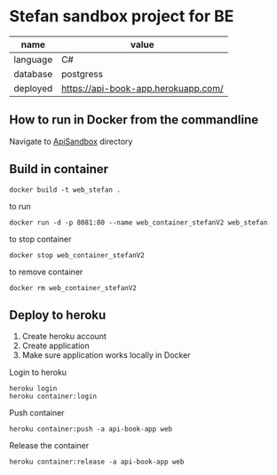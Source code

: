 ﻿# Stefan sandbox project for BE

name | value
--- | ---
language | C#
database | postgress
deployed | https://api-book-app.herokuapp.com/


## How to run in Docker from the commandline

Navigate to [ApiSandbox](ApiSandbox) directory

## Build in container
```
docker build -t web_stefan .
```

to run

```
docker run -d -p 8081:80 --name web_container_stefanV2 web_stefan
```

to stop container
```
docker stop web_container_stefanV2
```

to remove container
```
docker rm web_container_stefanV2
```

## Deploy to heroku

1. Create heroku account
2. Create application
3. Make sure application works locally in Docker


Login to heroku
```
heroku login
heroku container:login
```

Push container
```
heroku container:push -a api-book-app web
```

Release the container
```
heroku container:release -a api-book-app web
```